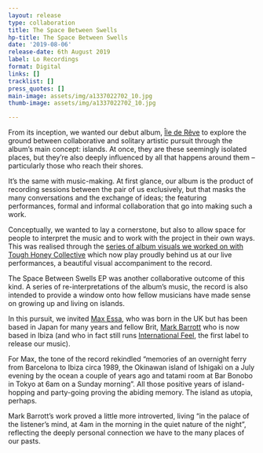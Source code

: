 ```yaml
---
layout: release
type: collaboration
title: The Space Between Swells
hp-title: The Space Between Swells
date: '2019-08-06'
release-date: 6th August 2019
label: Lo Recordings
format: Digital
links: []
tracklist: []
press_quotes: []
main-image: assets/img/a1337022702_10.jpg
thumb-image: assets/img/a1337022702_10.jpg

---
```

From its inception, we wanted our debut album, [Île de Rêve](https://private-agenda.com/discography/Ile-de-Reve/) to explore the ground between collaborative and solitary artistic pursuit through the album’s main concept: islands. At once, they are these seemingly isolated places, but they’re also deeply influenced by all that happens around them – particularly those who reach their shores.

It’s the same with music-making. At first glance, our album is the product of recording sessions between the pair of us exclusively, but that masks the many conversations and the exchange of ideas; the featuring performances, formal and informal collaboration that go into making such a work.

Conceptually, we wanted to lay a cornerstone, but also to allow space for people to interpret the music and to work with the project in their own ways. This was realised through the [series of album visuals we worked on with Tough Honey Collective](https://www.youtube.com/watch?v=X-fX20ZJW04&t=2008s) which now play proudly behind us at our live performances, a beautiful visual accompaniment to the record.

The Space Between Swells EP was another collaborative outcome of this kind. A series of re-interpretations of the album’s music, the record is also intended to provide a window onto how fellow musicians have made sense on growing up and living on islands.

In this pursuit, we invited [Max Essa](https://www.discogs.com/artist/673330-Max-Essa), who was born in the UK but has been based in Japan for many years and fellow Brit, [Mark Barrott](https://www.markbarrott.com/) who is now based in Ibiza (and who in fact still runs [International Feel](https://internationalfeel.bandcamp.com/), the first label to release our music).

For Max, the tone of the record rekindled “memories of an overnight ferry from Barcelona to Ibiza circa 1989, the Okinawan island of Ishigaki on a July evening by the ocean a couple of years ago and tatami room at Bar Bonobo in Tokyo at 6am on a Sunday morning”. All those positive years of island-hopping and party-going proving the abiding memory. The island as utopia, perhaps.

Mark Barrott’s work proved a little more introverted, living “in the palace of the listener’s mind, at 4am in the morning in the quiet nature of the night”, reflecting the deeply personal connection we have to the many places of our pasts.
